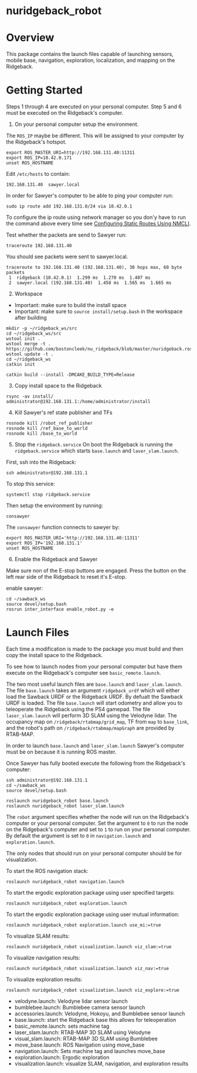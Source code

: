 # nuridgeback_robot

# Overview
This package contains the launch files capable of launching sensors, mobile base, navigation, exploration, localization, and mapping on the Ridgeback.


# Getting Started
Steps 1 through 4 are executed on your personal computer.
Step 5 and 6 must be executed on the Ridgeback's computer.

1. On your personal computer setup the environment.

  The `ROS_IP` maybe be different. This will be assigned to
  your computer by the Ridgeback's hotspot.
  ```
  export ROS_MASTER_URI=http://192.168.131.40:11311
  export ROS_IP=10.42.0.171
  unset ROS_HOSTNAME
  ```

  Edit `/etc/hosts` to contain:
  ```
  192.168.131.40  sawyer.local
  ```

  In order for Sawyer's computer to be able to ping your computer run:
  ```
  sudo ip route add 192.168.131.0/24 via 10.42.0.1
  ```

  To configure the ip route using network manager so you don'y have to run the
  command above every time see [Configuring Static Routes Using NMCLI](https://access.redhat.com/documentation/en-us/red_hat_enterprise_linux/7/html/networking_guide/sec-configuring_static_routes_using_nmcli).

  Test whether the packets are send to Sawyer run:
  ```
  traceroute 192.168.131.40
  ```

  You should see packets were sent to sawyer.local.

  ```
  traceroute to 192.168.131.40 (192.168.131.40), 30 hops max, 60 byte packets
   1  ridgeback (10.42.0.1)  1.299 ms  1.270 ms  1.407 ms
   2  sawyer.local (192.168.131.40)  1.458 ms  1.565 ms  1.665 ms

  ```

2. Workspace
  - Important: make sure to build the install space
  - Important: make sure to `source install/setup.bash` in the workspace after building

  ```
  mkdir -p ~/ridgeback_ws/src
  cd ~/ridgeback_ws/src
  wstool init .
  wstool merge -t . https://github.com/bostoncleek/nu_ridgeback/blob/master/nuridgeback.rosinstall
  wstool update -t .
  cd ~/ridgeback_ws
  catkin init
  ```
  ```
  catkin build --install -DMCAKE_BUILD_TYPE=Release
  ```

3. Copy install space to the Ridgeback
  ```
  rsync -av install/ administrator@192.168.131.1:/home/administrator/install
  ```

4. Kill Sawyer's ref state publisher and TFs
  ```
  rosnode kill /robot_ref_publisher
  rosnode kill /ref_base_to_world
  rosnode kill /base_to_world
  ```

5. Stop the `ridgeback.service`
  On boot the Ridgeback is running the `ridgeback.service` which starts `base.launch` and `laser_slam.launch`.

  First, ssh into the Ridgeback:
  ```
  ssh administrator@192.168.131.1
  ```

  To stop this service:
  ```
  systemctl stop ridgeback.service
  ```

  Then setup the environment by running:
  ```
  consawyer
  ```

  The `consawyer` function connects to sawyer by:
  ```
  export ROS_MASTER_URI='http://192.168.131.40:11311'
  export ROS_IP='192.168.131.1'
  unset ROS_HOSTNAME
  ```

6. Enable the Ridgeback and Sawyer

  Make sure non of the E-stop buttons are engaged.
  Press the button on the left rear side of the Ridgeback to reset it's E-stop.

  enable sawyer:
  ```
  cd ~/sawback_ws
  source devel/setup.bash
  rosrun inter_interface enable_robot.py -e
  ```

# Launch Files
Each time a modification is made to the package you must build and then copy the
install space to the Ridgeback.

To see how to launch nodes from your personal computer but have them execute on the Ridgeback's
computer see `basic_remote.launch`.

The two most useful launch files are `base.launch` and `laser_slam.launch`.
The file `base.launch` takes an argument `ridgeback_urdf` which will either load the Sawback URDF or the Ridgeback URDF. By defualt the Sawback URDF is loaded. The file `base.launch` will start odometry and allow you to teleoperate the Ridgeback using the PS4 gamepad. The file `laser_slam.launch` will perform 3D SLAM using the Velodyne lidar. The occupancy map on `/ridgeback/rtabmap/grid_map`, TF from `map` to `base_link`, and the robot's path on `/ridgeback/rtabmap/mapGraph` are provided by RTAB-MAP.

In order to launch `base.launch` and `laser_slam.launch` Sawyer's computer must be on because it is running ROS master.

Once Sawyer has fully booted execute the following from the Ridgeback's computer:
```
ssh administrator@192.168.131.1
cd ~/sawback_ws
source devel/setup.bash
```

```
roslaunch nuridgeback_robot base.launch
roslaunch nuridgeback_robot laser_slam.launch
```

The `robot` argument specifies whether the node will run on the Ridgeback's computer or
your personal computer. Set the argument to `0` to run the node on the Ridgeback's computer and set to `1` to run on your personal computer. By default the argument is set to `0` in `navigation.launch` and `exploration.launch`.

The only nodes that should run on your personal computer should be for visualization.


To start the ROS navigation stack:
```
roslaunch nuridgeback_robot navigation.launch
```

To start the ergodic exploration package using user specified targets:
```
roslaunch nuridgeback_robot exploration.launch
```

To start the ergodic exploration package using user mutual information:
```
roslaunch nuridgeback_robot exploration.launch use_mi:=true
```

To visualize SLAM results:
```
roslaunch nuridgeback_robot visualization.launch viz_slam:=true
```

To visualize navigation results:
```
roslaunch nuridgeback_robot visualization.launch viz_nav:=true
```

To visualize exploration results:
```
roslaunch nuridgeback_robot visualization.launch viz_explore:=true
```

* velodyne.launch: Velodyne lidar sensor launch
* bumblebee.launch: Bumblebee camera sensor launch
* accessories.launch: Velodyne, Hokoyu, and Bumblebee sensor launch
* base.launch: start the Ridgeback base this allows for teleoperation
* basic_remote.launch: sets machine tag
* laser_slam.launch: RTAB-MAP 3D SLAM using Velodyne
* visual_slam.launch: RTAB-MAP 3D SLAM using Bumblebee
* move_base.launch: ROS Navigation using move_base
* navigation.launch: Sets machine tag and launches move_base
* exploration.launch: Ergodic exploration
* visualization.launch: visualize SLAM, navigation, and exploration results
